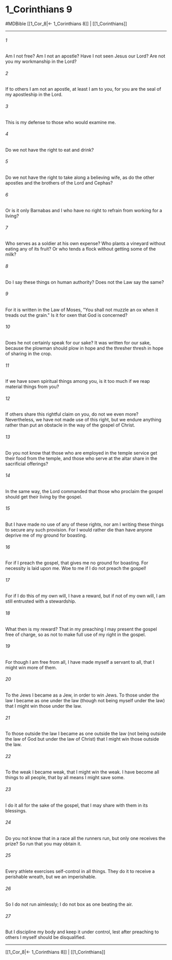 # 1_Corinthians 9
#MDBible
[[1_Cor_8|← 1_Corinthians 8]] | [[1_Corinthians]]

***

###### 1 
Am I not free? Am I not an apostle? Have I not seen Jesus our Lord? Are not you my workmanship in the Lord? 

###### 2 
If to others I am not an apostle, at least I am to you, for you are the seal of my apostleship in the Lord. 

###### 3 
This is my defense to those who would examine me. 

###### 4 
Do we not have the right to eat and drink? 

###### 5 
Do we not have the right to take along a believing wife, as do the other apostles and the brothers of the Lord and Cephas? 

###### 6 
Or is it only Barnabas and I who have no right to refrain from working for a living? 

###### 7 
Who serves as a soldier at his own expense? Who plants a vineyard without eating any of its fruit? Or who tends a flock without getting some of the milk? 

###### 8 
Do I say these things on human authority? Does not the Law say the same? 

###### 9 
For it is written in the Law of Moses, "You shall not muzzle an ox when it treads out the grain." Is it for oxen that God is concerned? 

###### 10 
Does he not certainly speak for our sake? It was written for our sake, because the plowman should plow in hope and the thresher thresh in hope of sharing in the crop. 

###### 11 
If we have sown spiritual things among you, is it too much if we reap material things from you? 

###### 12 
If others share this rightful claim on you, do not we even more? Nevertheless, we have not made use of this right, but we endure anything rather than put an obstacle in the way of the gospel of Christ. 

###### 13 
Do you not know that those who are employed in the temple service get their food from the temple, and those who serve at the altar share in the sacrificial offerings? 

###### 14 
In the same way, the Lord commanded that those who proclaim the gospel should get their living by the gospel. 

###### 15 
But I have made no use of any of these rights, nor am I writing these things to secure any such provision. For I would rather die than have anyone deprive me of my ground for boasting. 

###### 16 
For if I preach the gospel, that gives me no ground for boasting. For necessity is laid upon me. Woe to me if I do not preach the gospel! 

###### 17 
For if I do this of my own will, I have a reward, but if not of my own will, I am still entrusted with a stewardship. 

###### 18 
What then is my reward? That in my preaching I may present the gospel free of charge, so as not to make full use of my right in the gospel. 

###### 19 
For though I am free from all, I have made myself a servant to all, that I might win more of them. 

###### 20 
To the Jews I became as a Jew, in order to win Jews. To those under the law I became as one under the law (though not being myself under the law) that I might win those under the law. 

###### 21 
To those outside the law I became as one outside the law (not being outside the law of God but under the law of Christ) that I might win those outside the law. 

###### 22 
To the weak I became weak, that I might win the weak. I have become all things to all people, that by all means I might save some. 

###### 23 
I do it all for the sake of the gospel, that I may share with them in its blessings. 

###### 24 
Do you not know that in a race all the runners run, but only one receives the prize? So run that you may obtain it. 

###### 25 
Every athlete exercises self-control in all things. They do it to receive a perishable wreath, but we an imperishable. 

###### 26 
So I do not run aimlessly; I do not box as one beating the air. 

###### 27 
But I discipline my body and keep it under control, lest after preaching to others I myself should be disqualified. 

***

[[1_Cor_8|← 1_Corinthians 8]] | [[1_Corinthians]]

